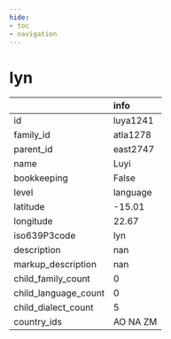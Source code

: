 ```yaml
---
hide:
- toc
- navigation
---
```

# lyn
|                      | info     |
|:---------------------|:---------|
| id                   | luya1241 |
| family_id            | atla1278 |
| parent_id            | east2747 |
| name                 | Luyi     |
| bookkeeping          | False    |
| level                | language |
| latitude             | -15.01   |
| longitude            | 22.67    |
| iso639P3code         | lyn      |
| description          | nan      |
| markup_description   | nan      |
| child_family_count   | 0        |
| child_language_count | 0        |
| child_dialect_count  | 5        |
| country_ids          | AO NA ZM |